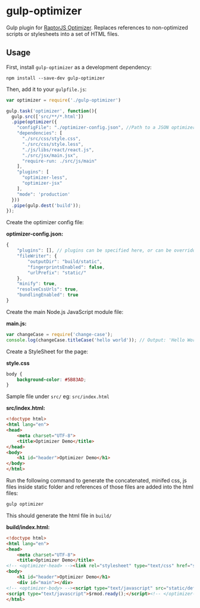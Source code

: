 # gulp-optimizer

Gulp plugin for [RaptorJS Optimizer](https://github.com/raptorjs/optimizer).
Replaces references to non-optimized scripts or stylesheets into a set of HTML files.

## Usage

First, install `gulp-optimizer` as a development dependency:

```shell
npm install --save-dev gulp-optimizer
```

Then, add it to your `gulpfile.js`:

```javascript
var optimizer = require('./gulp-optimizer')

gulp.task('optimizer', function(){
  gulp.src(['src/**/*.html'])
  .pipe(optimizer({
    "configFile": "./optimizer-config.json", //Path to a JSON optimizer configuration file
    "dependencies": [
      "./src/css/style.css",
      "./src/css/style.less",
      "./js/libs/react/react.js",
      "./src/jsx/main.jsx",
      "require-run: ./src/js/main"
    ],
    "plugins": [
      "optimizer-less",
      "optimizer-jsx"
    ],
    "mode": 'production'
  }))
  .pipe(gulp.dest('build'));
});

```
Create the optimizer config file:

__optimizer-config.json:__

```javascript
{
    "plugins": [], // plugins can be specified here, or can be overridden in the gulpfile.js
    "fileWriter": {
        "outputDir": "build/static",
        "fingerprintsEnabled": false,
        "urlPrefix": "static/"
    },
    "minify": true,
    "resolveCssUrls": true,
    "bundlingEnabled": true
}

```
Create the main Node.js JavaScript module file:

__main.js:__

```javascript
var changeCase = require('change-case');
console.log(changeCase.titleCase('hello world')); // Output: 'Hello World'
```

Create a StyleSheet for the page:

__style.css__

```css
body {
    background-color: #5B83AD;
}
```

Sample file under ```src/``` eg: ```src/index.html```

__src/index.html:__

```html
<!doctype html>
<html lang="en">
<head>
    <meta charset="UTF-8">
    <title>Optimizer Demo</title>
</head>
<body>
    <h1 id="header">Optimizer Demo</h1>
</body>
</html>
```

Run the following command to generate the concatenated, minifed css, js files inside static folder and references of those files are added into the html files:

```bash
gulp optimizer
```

This should generate the html file in ```build/```

__build/index.html:__

```html
<!doctype html>
<html lang="en">
<head>
    <meta charset="UTF-8">
    <title>Optimizer Demo</title>
<!-- <optimizer-head> --><link rel="stylesheet" type="text/css" href="static/default.css"><!-- </optimizer-head> --></head>
<body>
    <h1 id="header">Optimizer Demo</h1>
    <div id="main"></div>
<!-- <optimizer-body> --><script type="text/javascript" src="static/default.js"></script>
<script type="text/javascript">$rmod.ready();</script><!-- </optimizer-body> --></body>
</html>
```